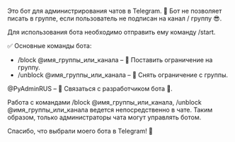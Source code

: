 Это бот для администрирования чатов в Telegram. 🤖
Бот не позволяет писать в группе, если пользователь не подписан на канал / группу 😎.

Для использования бота необходимо отправить ему команду /start.

✅ Основные команды бота:
* /block @имя_группы_или_канала – 🤖 Поставить ограничение на группу.
* /unblock @имя_группы_или_канала – 🤖 Снять ограничение с группы.

@PyAdminRUS – 🔗 Связаться с разработчиком бота 🤖.

Работа с командами /block @имя_группы_или_канала, /unblock @имя_группы_или_канала ведется непосредственно в чате. Таким образом, только администраторы чата могут управлять ботом.

Спасибо, что выбрали моего бота в Telegram! 🙏